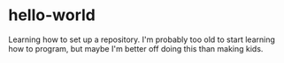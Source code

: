 # hello-world
Learning how to set up a repository. 
I'm probably too old to start learning how to program, but maybe I'm better off doing this than making kids. 
